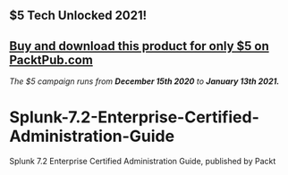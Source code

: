 ## $5 Tech Unlocked 2021!
[Buy and download this product for only $5 on PacktPub.com](https://www.packtpub.com/)
-----
*The $5 campaign         runs from __December 15th 2020__ to __January 13th 2021.__*

# Splunk-7.2-Enterprise-Certified-Administration-Guide
Splunk 7.2 Enterprise Certified Administration Guide, published by Packt
